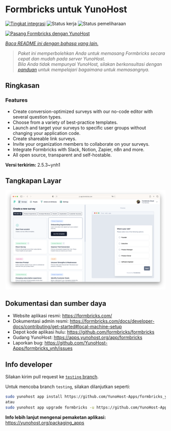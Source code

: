 <!--
N.B.: README ini dibuat secara otomatis oleh <https://github.com/YunoHost/apps/tree/master/tools/readme_generator>
Ini TIDAK boleh diedit dengan tangan.
-->

# Formbricks untuk YunoHost

[![Tingkat integrasi](https://dash.yunohost.org/integration/formbricks.svg)](https://ci-apps.yunohost.org/ci/apps/formbricks/) ![Status kerja](https://ci-apps.yunohost.org/ci/badges/formbricks.status.svg) ![Status pemeliharaan](https://ci-apps.yunohost.org/ci/badges/formbricks.maintain.svg)

[![Pasang Formbricks dengan YunoHost](https://install-app.yunohost.org/install-with-yunohost.svg)](https://install-app.yunohost.org/?app=formbricks)

*[Baca README ini dengan bahasa yang lain.](./ALL_README.md)*

> *Paket ini memperbolehkan Anda untuk memasang Formbricks secara cepat dan mudah pada server YunoHost.*  
> *Bila Anda tidak mempunyai YunoHost, silakan berkonsultasi dengan [panduan](https://yunohost.org/install) untuk mempelajari bagaimana untuk memasangnya.*

## Ringkasan

### Features

- Create conversion-optimized surveys with our no-code editor with several question types.
- Choose from a variety of best-practice templates.
- Launch and target your surveys to specific user groups without changing your application code.
- Create shareable link surveys.
- Invite your organization members to collaborate on your surveys.
- Integrate Formbricks with Slack, Notion, Zapier, n8n and more.
- All open source, transparent and self-hostable.


**Versi terkirim:** 2.5.3~ynh1

## Tangkapan Layar

![Tangkapan Layar pada Formbricks](./doc/screenshots/screenshot.png)

## Dokumentasi dan sumber daya

- Website aplikasi resmi: <https://formbricks.com/>
- Dokumentasi admin resmi: <https://formbricks.com/docs/developer-docs/contributing/get-started#local-machine-setup>
- Depot kode aplikasi hulu: <https://github.com/formbricks/formbricks>
- Gudang YunoHost: <https://apps.yunohost.org/app/formbricks>
- Laporkan bug: <https://github.com/YunoHost-Apps/formbricks_ynh/issues>

## Info developer

Silakan kirim pull request ke [`testing` branch](https://github.com/YunoHost-Apps/formbricks_ynh/tree/testing).

Untuk mencoba branch `testing`, silakan dilanjutkan seperti:

```bash
sudo yunohost app install https://github.com/YunoHost-Apps/formbricks_ynh/tree/testing --debug
atau
sudo yunohost app upgrade formbricks -u https://github.com/YunoHost-Apps/formbricks_ynh/tree/testing --debug
```

**Info lebih lanjut mengenai pemaketan aplikasi:** <https://yunohost.org/packaging_apps>

